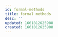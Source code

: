 ```yaml
---
id: formal-methods
title: formal methods
desc: ''
updated: 1661812625988
created: 1661812625988
---
```

